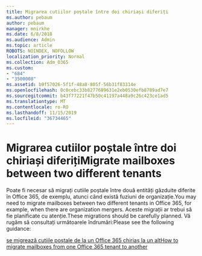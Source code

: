 ```yaml
---
title: Migrarea cutiilor poștale între doi chiriași diferiți
ms.author: pebaum
author: pebaum
manager: mnirkhe
ms.date: 6/8/2018
ms.audience: Admin
ms.topic: article
ROBOTS: NOINDEX, NOFOLLOW
localization_priority: Normal
ms.collection: Adm_O365
ms.custom:
- "684"
- "3500008"
ms.assetid: b9f57026-5f1f-48a8-805f-56b31f83314e
ms.openlocfilehash: 0c0cebc33b8277689631e2eb0530efb8789ad7e7
ms.sourcegitcommit: b43f77221f47b50c41197a448a9c26c423ce1ad5
ms.translationtype: MT
ms.contentlocale: ro-RO
ms.lasthandoff: 11/15/2019
ms.locfileid: "36734465"
---
```

# <a name="migrate-mailboxes-between-two-different-tenants"></a><span data-ttu-id="8f52f-102">Migrarea cutiilor poștale între doi chiriași diferiți</span><span class="sxs-lookup"><span data-stu-id="8f52f-102">Migrate mailboxes between two different tenants</span></span>

<span data-ttu-id="8f52f-103">Poate fi necesar să migrați cutiile poștale între două entități găzduite diferite în Office 365, de exemplu, atunci când există fuziuni de organizație.</span><span class="sxs-lookup"><span data-stu-id="8f52f-103">You may need to migrate mailboxes between two different tenants in Office 365, for example, when there are organization mergers.</span></span> <span data-ttu-id="8f52f-104">Aceste migrații ar trebui să fie planificate cu atenție.</span><span class="sxs-lookup"><span data-stu-id="8f52f-104">These migrations should be carefully planned.</span></span> <span data-ttu-id="8f52f-105">Vă rugăm să consultați următoarele îndrumări:</span><span class="sxs-lookup"><span data-stu-id="8f52f-105">Please see the following guidance:</span></span>
  
[<span data-ttu-id="8f52f-106">se migrează cutiile poștale de la un Office 365 chiriaș la un alt</span><span class="sxs-lookup"><span data-stu-id="8f52f-106">How to migrate mailboxes from one Office 365 tenant to another</span></span>](https://docs.microsoft.com/Exchange/mailbox-migration/migrate-mailboxes-across-tenants)
  